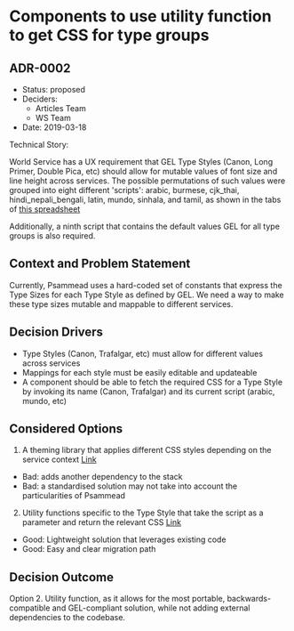 # Components to use utility function to get CSS for type groups
## ADR-0002

* Status: proposed
* Deciders:
  * Articles Team
  * WS Team
* Date: 2019-03-18

Technical Story:

World Service has a UX requirement that GEL Type Styles (Canon, Long Primer, Double Pica, etc) should allow for mutable values of font size and line height across services. The possible permutations of such values were grouped into eight different 'scripts': arabic, burmese, cjk_thai, hindi_nepali_bengali, latin, mundo, sinhala, and tamil, as shown in the tabs of [this spreadsheet](https://docs.google.com/spreadsheets/d/1WMY-rlSbekhB4pV3ojMuYoWDC71Qs93CB2wTfDwAsJg/edit#gid=1458344872)

Additionally, a ninth script that contains the default values GEL for all type groups is also required.

## Context and Problem Statement

Currently, Psammead uses a hard-coded set of constants that express the Type Sizes for each Type Style as defined by GEL. We need a way to make these type sizes mutable and mappable to different services.

## Decision Drivers

* Type Styles (Canon, Trafalgar, etc) must allow for different values across services
* Mappings for each style must be easily editable and updateable
* A component should be able to fetch the required CSS for a Type Style by invoking its name (Canon, Trafalgar) and its current script (arabic, mundo, etc)

## Considered Options

1. A theming library that applies different CSS styles depending on the service context
[Link](https://github.com/bbc/psammead/issues/332)
* Bad: adds another dependency to the stack
* Bad: a standardised solution may not take into account the particularities of Psammead


2. Utility functions specific to the Type Style that take the script as a parameter and return the relevant CSS [Link](https://github.com/bbc/psammead/issues/332#issuecomment-470638342)
* Good: Lightweight solution that leverages existing code
* Good: Easy and clear migration path

## Decision Outcome

Option 2. Utility function, as it allows for the most portable, backwards-compatible and GEL-compliant solution, while not adding external dependencies to the codebase.
